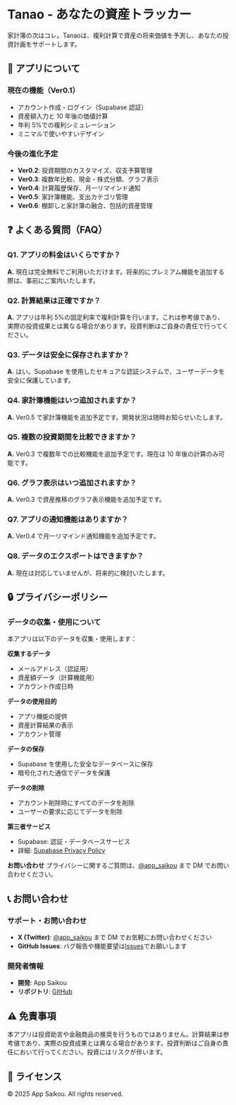 # Tanao - あなたの資産トラッカー

家計簿の次はコレ。Tanaoは、複利計算で資産の将来価値を予測し、あなたの投資計画をサポートします。

## 📱 アプリについて

### 現在の機能（Ver0.1）

- アカウント作成・ログイン（Supabase 認証）
- 資産額入力と 10 年後の価値計算
- 年利 5%での複利シミュレーション
- ミニマルで使いやすいデザイン

### 今後の進化予定

- **Ver0.2**: 投資期間のカスタマイズ、収支予算管理
- **Ver0.3**: 複数年比較、現金・株式分類、グラフ表示
- **Ver0.4**: 計算履歴保存、月一リマインド通知
- **Ver0.5**: 家計簿機能、支出カテゴリ管理
- **Ver0.6**: 棚卸しと家計簿の融合、包括的資産管理

## ❓ よくある質問（FAQ）

### Q1. アプリの料金はいくらですか？

**A.** 現在は完全無料でご利用いただけます。将来的にプレミアム機能を追加する際は、事前にご案内いたします。

### Q2. 計算結果は正確ですか？

**A.** アプリは年利 5%の固定利率で複利計算を行います。これは参考値であり、実際の投資成果とは異なる場合があります。投資判断はご自身の責任で行ってください。

### Q3. データは安全に保存されますか？

**A.** はい。Supabase を使用したセキュアな認証システムで、ユーザーデータを安全に保護しています。

### Q4. 家計簿機能はいつ追加されますか？

**A.** Ver0.5 で家計簿機能を追加予定です。開発状況は随時お知らせいたします。

### Q5. 複数の投資期間を比較できますか？

**A.** Ver0.3 で複数年での比較機能を追加予定です。現在は 10 年後の計算のみ可能です。

### Q6. グラフ表示はいつ追加されますか？

**A.** Ver0.3 で資産推移のグラフ表示機能を追加予定です。

### Q7. アプリの通知機能はありますか？

**A.** Ver0.4 で月一リマインド通知機能を追加予定です。

### Q8. データのエクスポートはできますか？

**A.** 現在は対応していませんが、将来的に検討いたします。

## 🔒 プライバシーポリシー

### データの収集・使用について

本アプリは以下のデータを収集・使用します：

**収集するデータ**

- メールアドレス（認証用）
- 資産額データ（計算機能用）
- アカウント作成日時

**データの使用目的**

- アプリ機能の提供
- 資産計算結果の表示
- アカウント管理

**データの保存**

- Supabase を使用した安全なデータベースに保存
- 暗号化された通信でデータを保護

**データの削除**

- アカウント削除時にすべてのデータを削除
- ユーザーの要求に応じてデータを削除

**第三者サービス**

- Supabase: 認証・データベースサービス
- 詳細: [Supabase Privacy Policy](https://supabase.com/privacy)

**お問い合わせ**
プライバシーに関するご質問は、[@app_saikou](https://twitter.com/app_saikou) まで DM でお問い合わせください。

## 📞 お問い合わせ

### サポート・お問い合わせ

- **X (Twitter)**: [@app_saikou](https://twitter.com/app_saikou) まで DM でお気軽にお問い合わせください
- **GitHub Issues**: バグ報告や機能要望は[Issues](https://github.com/app-saikou/asset-management-app/issues)でお願いします

### 開発者情報

- **開発**: App Saikou
- **リポジトリ**: [GitHub](https://github.com/app-saikou/asset-management-app)

## ⚠️ 免責事項

本アプリは投資助言や金融商品の推奨を行うものではありません。計算結果は参考値であり、実際の投資成果とは異なる場合があります。投資判断はご自身の責任において行ってください。投資にはリスクが伴います。

## 📄 ライセンス

© 2025 App Saikou. All rights reserved.

